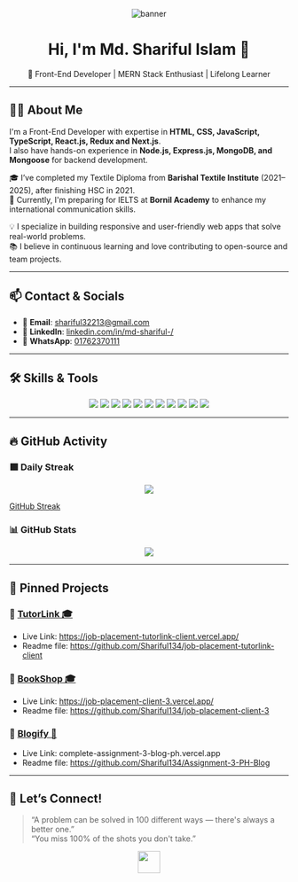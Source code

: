 <!-- Cover Banner -->
<p align="center">
  <img src="https://i.postimg.cc/m2q9XGMz/Screenshot-80.png" alt="banner" />
</p>

<h1 align="center">Hi, I'm Md. Shariful Islam 👋</h1>

<p align="center">
  🚀 Front-End Developer | MERN Stack Enthusiast | Lifelong Learner
</p>

---

## 👨‍💼 About Me

I'm a Front-End Developer with expertise in **HTML, CSS, JavaScript, TypeScript, React.js, Redux and Next.js**.  
I also have hands-on experience in **Node.js, Express.js, MongoDB, and Mongoose** for backend development.

🎓 I’ve completed my Textile Diploma from **Barishal Textile Institute** (2021–2025), after finishing HSC in 2021.  
📘 Currently, I'm preparing for IELTS at **Bornil Academy** to enhance my international communication skills.
 
💡 I specialize in building responsive and user-friendly web apps that solve real-world problems.  
📚 I believe in continuous learning and love contributing to open-source and team projects.

---

## 📫 Contact & Socials

- 📧 **Email**: [shariful32213@gmail.com](mailto:shariful32213@gmail.com)  
- 💼 **LinkedIn**: [linkedin.com/in/md-shariful-/](https://www.linkedin.com/in/md-shariful-/)
- 📱 **WhatsApp**: [01762370111](https://wa.me/8801762370111)

---

## 🛠️ Skills & Tools

<p align="center">
  <img src="https://github.com/mir-hussain/mir-hussain/blob/main/images/icons/HTML.png" />
  <img src="https://github.com/mir-hussain/mir-hussain/blob/main/images/icons/css.png" />
  <img src="https://github.com/mir-hussain/mir-hussain/blob/main/images/icons/JavaScript.png" />
  <img src="https://github.com/mir-hussain/mir-hussain/blob/main/images/icons/python.png" />
  <img src="https://github.com/mir-hussain/mir-hussain/blob/main/images/icons/react.png" />
  <img src="https://github.com/mir-hussain/mir-hussain/blob/main/images/icons/tailwind.png" />
  <img src="https://github.com/mir-hussain/mir-hussain/blob/main/images/icons/Bootsrap.png" />
  <img src="https://github.com/mir-hussain/mir-hussain/blob/main/images/icons/firebase.png" />
  <img src="https://github.com/mir-hussain/mir-hussain/blob/main/images/icons/node.png" />
  <img src="https://github.com/mir-hussain/mir-hussain/blob/main/images/icons/express.png" />
  <img src="https://github.com/mir-hussain/mir-hussain/blob/main/images/icons/mongo.png" />
</p>

---

## 🔥 GitHub Activity

### 🟩 Daily Streak

<p align="center">
  <img src="https://streak-stats.demolab.com?user=Shariful134&hide_border=true&theme=tokyonight" />
</p>
<p align="start">
  <a target="_blank" href="https://streak-stats.demolab.com/?user=Shariful134">
    GitHub Streak
  </a>
</p>




### 📊 GitHub Stats

<p align="center">
  <img src="https://github-readme-stats.vercel.app/api?username=Shariful134&show_icons=true&theme=tokyonight" />
</p>

---

## 📌 Pinned Projects

### 🔹 [TutorLink 🎓]([https://tutorlink-client-side.vercel.app/])
- Live Link: https://job-placement-tutorlink-client.vercel.app/
- Readme file: https://github.com/Shariful134/job-placement-tutorlink-client

### 🔹 [BookShop 🎓]([https://job-placement-client-3.vercel.app/])
- Live Link: https://job-placement-client-3.vercel.app/
- Readme file: https://github.com/Shariful134/job-placement-client-3

### 🔹 [Blogify 📝]([complete-assignment-3-blog-ph.vercel.app])
- Live Link: complete-assignment-3-blog-ph.vercel.app
- Readme file: https://github.com/Shariful134/Assignment-3-PH-Blog
---

## 🙌 Let’s Connect!

> “A problem can be solved in 100 different ways — there's always a better one.”  
> “You miss 100% of the shots you don't take.”

<p align="center">
  <a target="_blank" href="https://www.linkedin.com/in/md-shariful-/">
    <img src="https://i.postimg.cc/65v1f5sY/pro1.png" height="40"/>
  </a>
</p>

